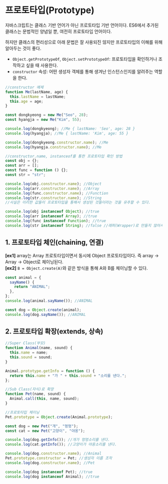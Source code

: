 # 프로토타입(Prototype)

자바스크립트는 클래스 기반 언어가 아닌 프로토타입 기반 언어이다. ES6에서 추가된 클래스는 문법적인 양념일 뿐, 여전히 프로토타입 언어이다.

하지만 클래스의 편리성으로 아래 문법은 잘 사용되진 않지만 프로토타입의 이해를 위해 알아두는 것이 좋다.

- `Object.getPrototypeOf`, `Object.setPrototypeOf`: 프로토타입을 확인하거나 조작하고 싶을 때 사용한다.
- `constructor` 속성: 어떤 생성자 객체를 통해 생겨난 인스턴스인지를 알려주는 역할을 한다.

```javascript
//constructor 예제
function Me(lastName, age) {
  this.lastName = lastName;
  this.age = age;
}

const dongkyeong = new Me("Seo", 28);
const hyangja = new Me("Kim", 55);

console.log(dongkyeong); //Me { lastName: 'Seo', age: 28 }
console.log(hyangja); //Me { lastName: 'Kim', age: 55 }

console.log(dongkyeong.constructor.name); //Me
console.log(hyangja.constructor.name); //Me
```

```javascript
//constructor.name, instanceof를 통한 프로토타입 확인 방법
const obj = {};
const arr = [];
const func = function () {};
const str = "str";

console.log(obj.constructor.name); //Object
console.log(arr.constructor.name); //Array
console.log(func.constructor.name); //Function
console.log(str.constructor.name); //String
//사실은 이러한 값들이 프로토타입을 통해서 생성된 것들이라는 것을 유추할 수 있다.

console.log(obj instanceof Object); //true
console.log(arr instanceof Array); //true
console.log(func instanceof Function); //true
console.log(str instanceof String); //false //래퍼(Wrapper)로 만들지 않아서 false! //new String("str") 방식으로 만들면 true가 출력된다.
```

## 1. 프로토타입 체인(chaining, 연결)

**[ex1]** array는 Array 프로토타입이면서 동시에 Object 프로토타입이다. 즉 array → Array → Object로 체이닝된다.  
**[ex2]** `B = Object.create(A)`와 같은 방식을 통해 A와 B를 체이닝할 수 있다.

```javascript
const animal = {
  sayName() {
    return "ANIMAL";
  },
};
console.log(animal.sayName()); //ANIMAL

const dog = Object.create(animal);
console.log(dog.sayName()); //ANIMAL
```

## 2. 프로토타입 확장(extends, 상속)

```javascript
//Super Class(부모)
function Animal(name, sound) {
  this.name = name;
  this.sound = sound;
}

Animal.prototype.getInfo = function () {
  return this.name + "가 " + this.sound + "소리를 낸다.";
};

//Sub Class(자식)로 확장
function Pet(name, sound) {
  Animal.call(this, name, sound);
}

//프로토타입 체이닝
Pet.prototype = Object.create(Animal.prototype);

const dog = new Pet("개", "멍멍");
const cat = new Pet("고양이", "야옹");

console.log(dog.getInfo()); //개가 멍멍소리를 낸다.
console.log(cat.getInfo()); //고양이가 야옹소리를 낸다.

console.log(dog.constructor.name); //Animal
Pet.prototype.constructor = Pet; //생성자 이름 조작
console.log(dog.constructor.name); //Pet

console.log(dog instanceof Pet); //true
console.log(dog instanceof Animal); //true
```
